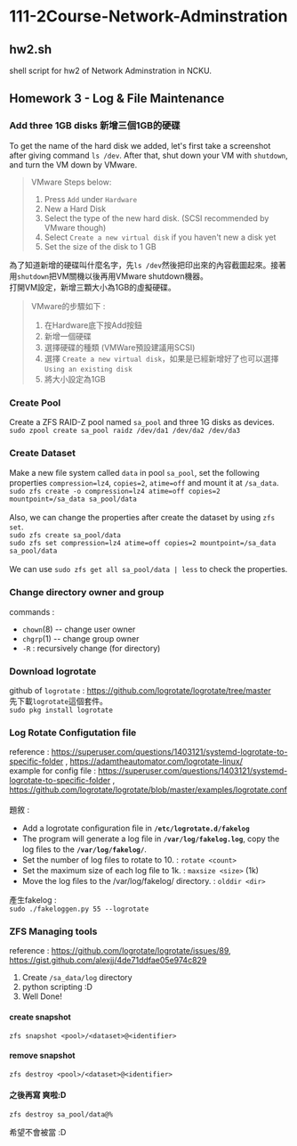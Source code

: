 # 111-2Course-Network-Adminstration

## hw2.sh
shell script for hw2 of Network Adminstration in NCKU.
## Homework 3 - Log & File Maintenance
### Add three 1GB disks 新增三個1GB的硬碟
To get the name of the hard disk we added, let's first take a screenshot after giving command `ls /dev`. After that, shut down your VM with `shutdown`, and turn the VM down by VMware.
> VMware Steps below: 
>   1) Press `Add` under `Hardware`
>   2) New a Hard Disk
>   3) Select the type of the new hard disk. (SCSI recommended by VMware though)
>   4) Select `Create a new virtual disk` if you haven't new a disk yet
>   5) Set the size of the disk to 1 GB

為了知道新增的硬碟叫什麼名字，先`ls /dev`然後把印出來的內容截圖起來。接著用`shutdown`把VM關機以後再用VMware shutdown機器。<br>
打開VM設定，新增三顆大小為1GB的虛擬硬碟。
> VMware的步驟如下 : 
>   1) 在Hardware底下按Add按鈕
>   2) 新增一個硬碟
>   3) 選擇硬碟的種類 (VMWare預設建議用SCSI)
>   4) 選擇 `Create a new virtual disk`，如果是已經新增好了也可以選擇`Using an existing disk`
>   5) 將大小設定為1GB

### Create Pool
Create a ZFS RAID-Z pool named `sa_pool` and three 1G disks as devices.<br>
`sudo zpool create sa_pool raidz /dev/da1 /dev/da2 /dev/da3`
### Create Dataset
Make a new ﬁle system called `data` in pool `sa_pool`, set the following properties `compression=lz4`, `copies=2`, `atime=off` and mount it at `/sa_data`.<br>
`sudo zfs create -o compression=lz4 atime=off copies=2 mountpoint=/sa_data sa_pool/data`<br><br>
Also, we can change the properties after create the dataset by using `zfs set`.<br>
`sudo zfs create sa_pool/data`<br>
`sudo zfs set compression=lz4 atime=off copies=2 mountpoint=/sa_data sa_pool/data`<br><br>
We can use `sudo zfs get all sa_pool/data | less` to check the properties.<br>
### Change directory owner and group
commands : <br>
- `chown`(8) -- change user owner
- `chgrp`(1) -- change group owner
- `-R` : recursively change (for directory)
### Download logrotate
github of `logrotate` : https://github.com/logrotate/logrotate/tree/master <br>
先下載`logrotate`這個套件。<br>
`sudo pkg install logrotate` <br>
### Log Rotate Configutation file
reference : https://superuser.com/questions/1403121/systemd-logrotate-to-specific-folder , https://adamtheautomator.com/logrotate-linux/<br>
example for config file : https://superuser.com/questions/1403121/systemd-logrotate-to-specific-folder , https://github.com/logrotate/logrotate/blob/master/examples/logrotate.conf <br><br>
題敘 : 
- Add a logrotate conﬁguration ﬁle in **`/etc/logrotate.d/fakelog`**
- The program will generate a log ﬁle in **`/var/log/fakelog.log`**, copy the log ﬁles to the **`/var/log/fakelog/`**.
- Set the number of log ﬁles to rotate to 10. : `rotate <count>`
- Set the maximum size of each log ﬁle to 1k. : `maxsize <size>` (1k)
- Move the log ﬁles to the /var/log/fakelog/ directory. : `olddir <dir>`

產生fakelog : <br>
`sudo ./fakeloggen.py 55 --logrotate`
### ZFS Managing tools
reference : https://github.com/logrotate/logrotate/issues/89, https://gist.github.com/alexjj/4de71ddfae05e974c829
1. Create `/sa_data/log` directory
2. python scripting :D
3. Well Done!
#### create snapshot
`zfs snapshot <pool>/<dataset>@<identifier>`
#### remove snapshot
`zfs destroy <pool>/<dataset>@<identifier>`
#### 之後再寫 爽啦:D
`zfs destroy sa_pool/data@%`



希望不會被當 :D
